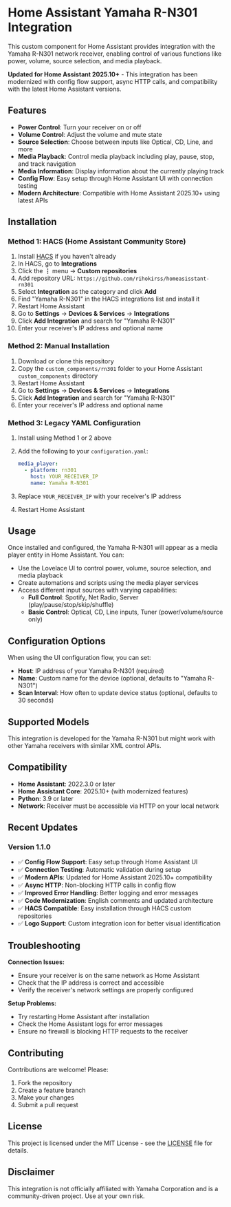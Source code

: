 # Home Assistant Yamaha R-N301 Integration

This custom component for Home Assistant provides integration with the Yamaha R-N301 network receiver, enabling control of various functions like power, volume, source selection, and media playback.

**Updated for Home Assistant 2025.10+** - This integration has been modernized with config flow support, async HTTP calls, and compatibility with the latest Home Assistant versions.

## Features

- **Power Control**: Turn your receiver on or off
- **Volume Control**: Adjust the volume and mute state
- **Source Selection**: Choose between inputs like Optical, CD, Line, and more
- **Media Playback**: Control media playback including play, pause, stop, and track navigation
- **Media Information**: Display information about the currently playing track
- **Config Flow**: Easy setup through Home Assistant UI with connection testing
- **Modern Architecture**: Compatible with Home Assistant 2025.10+ using latest APIs

## Installation

### Method 1: HACS (Home Assistant Community Store)

1. Install [HACS](https://hacs.xyz/) if you haven't already
2. In HACS, go to **Integrations**
3. Click the **⋮** menu → **Custom repositories**
4. Add repository URL: `https://github.com/rihokirss/homeasisstant-rn301`
5. Select **Integration** as the category and click **Add**
6. Find "Yamaha R-N301" in the HACS integrations list and install it
7. Restart Home Assistant
8. Go to **Settings** → **Devices & Services** → **Integrations**
9. Click **Add Integration** and search for "Yamaha R-N301"
10. Enter your receiver's IP address and optional name

### Method 2: Manual Installation

1. Download or clone this repository
2. Copy the `custom_components/rn301` folder to your Home Assistant `custom_components` directory
3. Restart Home Assistant
4. Go to **Settings** → **Devices & Services** → **Integrations**
5. Click **Add Integration** and search for "Yamaha R-N301"
6. Enter your receiver's IP address and optional name

### Method 3: Legacy YAML Configuration

1. Install using Method 1 or 2 above
2. Add the following to your `configuration.yaml`:

   ```yaml
   media_player:
     - platform: rn301
       host: YOUR_RECEIVER_IP
       name: Yamaha R-N301
   ```

3. Replace `YOUR_RECEIVER_IP` with your receiver's IP address
4. Restart Home Assistant

## Usage

Once installed and configured, the Yamaha R-N301 will appear as a media player entity in Home Assistant. You can:

- Use the Lovelace UI to control power, volume, source selection, and media playback
- Create automations and scripts using the media player services
- Access different input sources with varying capabilities:
  - **Full Control**: Spotify, Net Radio, Server (play/pause/stop/skip/shuffle)
  - **Basic Control**: Optical, CD, Line inputs, Tuner (power/volume/source only)

## Configuration Options

When using the UI configuration flow, you can set:
- **Host**: IP address of your Yamaha R-N301 (required)
- **Name**: Custom name for the device (optional, defaults to "Yamaha R-N301")
- **Scan Interval**: How often to update device status (optional, defaults to 30 seconds)

## Supported Models

This integration is developed for the Yamaha R-N301 but might work with other Yamaha receivers with similar XML control APIs.

## Compatibility

- **Home Assistant**: 2022.3.0 or later
- **Home Assistant Core**: 2025.10+ (with modernized features)
- **Python**: 3.9 or later
- **Network**: Receiver must be accessible via HTTP on your local network

## Recent Updates

### Version 1.1.0
- ✅ **Config Flow Support**: Easy setup through Home Assistant UI
- ✅ **Connection Testing**: Automatic validation during setup
- ✅ **Modern APIs**: Updated for Home Assistant 2025.10+ compatibility
- ✅ **Async HTTP**: Non-blocking HTTP calls in config flow
- ✅ **Improved Error Handling**: Better logging and error messages
- ✅ **Code Modernization**: English comments and updated architecture
- ✅ **HACS Compatible**: Easy installation through HACS custom repositories
- ✅ **Logo Support**: Custom integration icon for better visual identification

## Troubleshooting

**Connection Issues:**
- Ensure your receiver is on the same network as Home Assistant
- Check that the IP address is correct and accessible
- Verify the receiver's network settings are properly configured

**Setup Problems:**
- Try restarting Home Assistant after installation
- Check the Home Assistant logs for error messages
- Ensure no firewall is blocking HTTP requests to the receiver

## Contributing

Contributions are welcome! Please:
1. Fork the repository
2. Create a feature branch
3. Make your changes
4. Submit a pull request

## License

This project is licensed under the MIT License - see the [LICENSE](LICENSE) file for details.

## Disclaimer

This integration is not officially affiliated with Yamaha Corporation and is a community-driven project. Use at your own risk.
